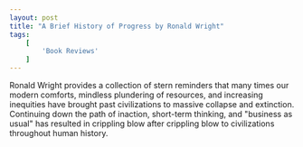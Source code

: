 ```yaml
---
layout: post
title: "A Brief History of Progress by Ronald Wright"
tags:
    [
        'Book Reviews'
    ]
---
```


Ronald Wright provides a collection of stern reminders that many times our modern comforts, mindless plundering of resources, and increasing inequities have brought past civilizations to massive collapse and extinction. Continuing down the path of inaction, short-term thinking, and "business as usual" has resulted in crippling blow after crippling blow to civilizations throughout human history.
